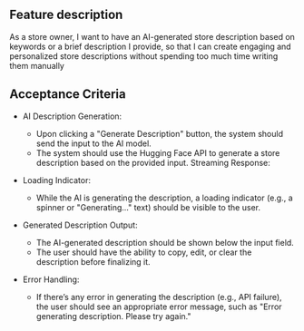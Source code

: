 ## Feature description

As a store owner, I want to have an AI-generated store description based on keywords or a brief description I provide,
so that I can create engaging and personalized store descriptions without spending too much time writing them manually

## Acceptance Criteria

- AI Description Generation:

  - Upon clicking a "Generate Description" button, the system should send the input to the AI model.
  - The system should use the Hugging Face API to generate a store description based on the provided input. Streaming Response:

- Loading Indicator:

  - While the AI is generating the description, a loading indicator (e.g., a spinner or "Generating..." text) should be visible to the user.

- Generated Description Output:

  - The AI-generated description should be shown below the input field.
  - The user should have the ability to copy, edit, or clear the description before finalizing it.

- Error Handling:
  - If there’s any error in generating the description (e.g., API failure), the user should see an appropriate error message, such as "Error generating description. Please try again."
